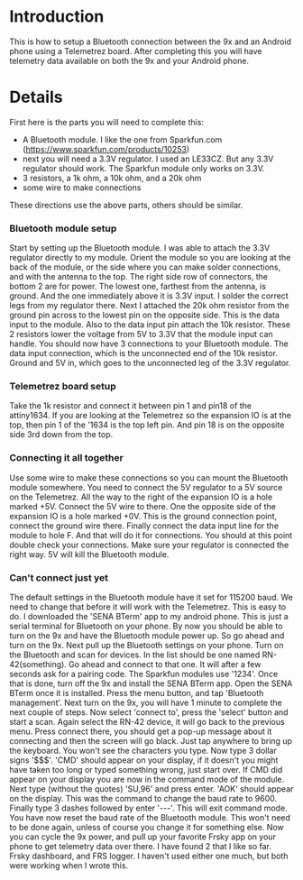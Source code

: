 # Introduction #

This is how to setup a Bluetooth connection between the 9x and an Android phone using a Telemetrez board.  After completing this you will have telemetry data available on both the 9x and your Android phone.


# Details #

First here is the parts you will need to complete this:
  * A Bluetooth module.  I like the one from Sparkfun.com (https://www.sparkfun.com/products/10253)
  * next you will need a 3.3V regulator.  I used an LE33CZ.  But any 3.3V regulator should work.  The Sparkfun module only works on 3.3V.
  * 3 resistors,  a 1k ohm, a 10k ohm, and a 20k ohm
  * some wire to make connections

These directions use the above parts, others should be similar.
### Bluetooth module setup ###
Start by setting up the Bluetooth module.  I was able to attach the 3.3V regulator directly to my module.  Orient the module so you are looking at the back of the module, or the side where you can make solder connections, and with the antenna to the top.  The right side row of connectors, the bottom 2 are for power.  The lowest one, farthest from the antenna, is ground.  And the one immediately above it is 3.3V input.  I solder the correct legs from my regulator there.  Next I attached the 20k ohm resistor from the ground pin across to the lowest pin on the opposite side.  This is the data input to the module.  Also to the data input pin attach the 10k resistor.  These 2 resistors lower the voltage from 5V to 3.3V that the module input can handle.  You should now have 3 connections to your Bluetooth module.  The data input connection, which is the unconnected end of the 10k resistor.  Ground and 5V in, which goes to the unconnected leg of the 3.3V regulator.
### Telemetrez board setup ###
Take the 1k resistor and connect it between pin 1 and pin18 of the attiny1634.  If you are looking at the Telemetrez so the expansion IO is at the top, then pin 1 of the '1634 is the top left pin.  And pin 18 is on the opposite side 3rd down from the top.
### Connecting it all together ###
Use some wire to make these connections so you can mount the Bluetooth module somewhere.  You need to connect the 5V regulator to a 5V source on the Telemetrez.  All the way to the right of the expansion IO is a hole marked +5V.  Connect the 5V wire to there.  One the opposite side of the expansion IO is a hole marked +0V.  This is the ground connection point, connect the ground wire there.  Finally connect the data input line for the module to hole F.  And that will do it for connections.  You should at this point double check your connections.  Make sure your regulator is connected the right way.  5V will kill the Bluetooth module.
### Can't connect just yet ###
The default settings in the Bluetooth module have it set for 115200 baud.  We need to change that before it will work with the Telemetrez.  This is easy to do.  I downloaded the 'SENA BTerm' app to my android phone.  This is just a serial terminal for Bluetooth on your phone.  By now you should be able to turn on the 9x and have the Bluetooth module power up.  So go ahead and turn on the 9x.  Next pull up the Bluetooth settings on your phone.  Turn on the Bluetooth and scan for devices.  In the list should be one named RN-42(something).  Go ahead and connect to that one.  It will after a few seconds ask for a pairing code.  The Sparkfun modules use '1234'.  Once that is done, turn off the 9x and install the SENA BTerm app.  Open the SENA BTerm once it is installed.  Press the menu button, and tap 'Bluetooth management'.  Next turn on the 9x, you will have 1 minute to complete the next couple of steps.  Now select 'connect to', press the 'select' button and start a scan.  Again select the RN-42 device, it will go back to the previous menu.  Press connect there, you should get a pop-up message about it connecting and then the screen will go black.  Just tap anywhere to bring up the keyboard.  You won't see the characters you type.  Now type 3 dollar signs '$$$'.  'CMD' should appear on your display, if it doesn't you might have taken too long or typed something wrong, just start over.  If CMD did appear on your display you are now in the command mode of the module.  Next type (without the quotes) 'SU,96' and press enter.  'AOK' should appear on the display.  This was the command to change the baud rate to 9600.  Finally type 3 dashes followed by enter '---'.  This will exit command mode.  You have now reset the baud rate of the Bluetooth module.  This won't need to be done again, unless of course you change it for something else.  Now you can cycle the 9x power, and pull up your favorite Frsky app on your phone to get telemetry data over there.  I have found 2 that I like so far.  Frsky dashboard, and FRS logger.  I haven't used either one much, but both were working when I wrote this.